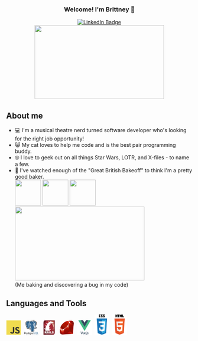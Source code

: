 <h3 align="center"> Welcome! I'm Brittney 👋 </h3>
  <div id="badges" align="center">
  <a href="https://www.linkedin.com/in/brittney-nusbaum/">
    <img src="https://img.shields.io/badge/LinkedIn-blue?style=for-the-badge&logo=linkedin&logoColor=white" alt="LinkedIn Badge"/>
  </a>
  </div>
<div id="header" align="center"> <img src="https://media.giphy.com/media/3ornk57KwDXf81rjWM/giphy.gif" width="350" height="200"></div>
  
## About me
  - 💻 I'm a musical theatre nerd turned software developer who's looking for the right job opportunity!
  - 😸 My cat loves to help me code and is the best pair programming buddy.
  - 🤓 I love to geek out on all things Star Wars, LOTR, and X-files - to name a few.
  - 🥧 I've watched enough of the "Great British Bakeoff" to think I'm a pretty good baker.
      <div> 
            <img src="https://media.giphy.com/media/Fr8WBzy8DWXawF9Ueb/giphy.gif" width="70" height="70"/>
            <img src="https://media.giphy.com/media/j0HjChGV0J44KrrlGv/giphy.gif" width="70" height="70"/>
            <img src="https://media.giphy.com/media/JNP5ki0CAETgotei8h/giphy.gif" width="70" height="70"/>
            <br>
            <img src="https://media.giphy.com/media/3o7TKTXV072t7ymjss/giphy.gif" width="350" height="200"/>
        <br>
            (Me baking and discovering a bug in my code)
      </div>
  
## Languages and Tools
   <div>
     <img src="https://github.com/devicons/devicon/blob/master/icons/javascript/javascript-original.svg" title="JavaScript" alt="JavaScript" width="40" height="40"/>&nbsp;
     <img src="https://raw.githubusercontent.com/devicons/devicon/master/icons/postgresql/postgresql-original-wordmark.svg" title="JavaScript" alt="JavaScript" width="40" height="40"/>&nbsp;
     <img src="https://raw.githubusercontent.com/devicons/devicon/master/icons/rails/rails-original-wordmark.svg" title="JavaScript" alt="JavaScript" width="40" height="40"/>&nbsp;
     <img src="https://raw.githubusercontent.com/devicons/devicon/master/icons/ruby/ruby-original.svg" title="JavaScript" alt="JavaScript" width="40" height="40"/>&nbsp;
     <img src="https://raw.githubusercontent.com/devicons/devicon/master/icons/vuejs/vuejs-original-wordmark.svg" title="JavaScript" alt="JavaScript" width="40" height="40"/>&nbsp;
     <img src="https://raw.githubusercontent.com/devicons/devicon/master/icons/css3/css3-original-wordmark.svg" title="JavaScript" alt="JavaScript" width="40" height="56"/>&nbsp;
     <img src="https://raw.githubusercontent.com/devicons/devicon/master/icons/html5/html5-original-wordmark.svg" title="JavaScript" alt="JavaScript" width="40" height="56"/>&nbsp;
  </div>
